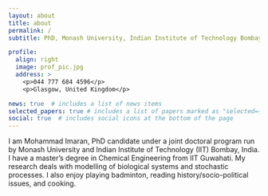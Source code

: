 ```yaml
---
layout: about
title: about
permalink: /
subtitle: PhD, Monash University, Indian Institute of Technology Bombay

profile:
  align: right
  image: prof_pic.jpg
  address: >
    <p>044 777 684 4596</p>
    <p>Glasgow, United Kingdom</p>

news: true  # includes a list of news items
selected_papers: true # includes a list of papers marked as "selected={true}"
social: true  # includes social icons at the bottom of the page
---
```


I am Mohammad Imaran, PhD candidate under a joint doctoral program run by Monash University and Indian Institute of Technology (IIT) Bombay, India. I have a master’s degree in Chemical Engineering from IIT Guwahati. My research deals with modelling of biological systems and stochastic processes. I also enjoy playing badminton, reading history/socio-political issues, and cooking. 
